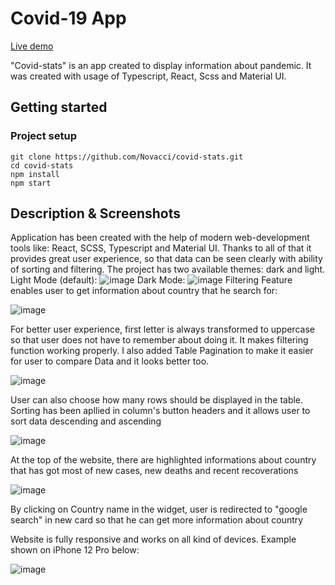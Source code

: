 # Covid-19 App

[Live demo](https://novacci.github.io/covid-stats/)

"Covid-stats" is an app created to display information about pandemic. 
It was created with usage of Typescript, React, Scss and Material UI.

## Getting started

### Project setup

```
git clone https://github.com/Novacci/covid-stats.git
cd covid-stats
npm install
npm start
```

## Description & Screenshots

Application has been created with the help of modern web-development tools like: React, SCSS, Typescript and Material UI. Thanks to all of that it provides great user 
experience, so that data can be seen clearly with ability of sorting and filtering.
The project has two available themes: dark and light.
Light Mode (default):
![image](https://user-images.githubusercontent.com/110100579/232341396-050bc71e-6630-4c31-a273-2d8361468560.png)
Dark Mode: 
![image](https://user-images.githubusercontent.com/110100579/232341433-e74a7f98-ca03-469f-85f0-c0839d45ce1d.png)
Filtering Feature enables user to get information about country that he search for:

![image](https://user-images.githubusercontent.com/110100579/232341601-18248fe6-23c0-48ac-ad9c-5810b5ca5086.png)

For better user experience, first letter is always transformed to uppercase so that user does not have to remember about doing it. It makes filtering function 
working properly.
I also added Table Pagination to make it easier for user to compare Data and it looks better too.

![image](https://user-images.githubusercontent.com/110100579/232341739-a4fdb1ec-4b94-486a-aa3f-29d1cb149b78.png)

User can also choose how many rows should be displayed in the table.
Sorting has been apllied in column's button headers and it allows user to sort data descending and ascending

![image](https://user-images.githubusercontent.com/110100579/232341836-98ef440c-aeea-48fc-bcc5-16a60a39893d.png)

At the top of the website, there are highlighted informations about country that has got most of new cases, new deaths and recent recoverations

![image](https://user-images.githubusercontent.com/110100579/232341999-835259d7-08a4-439d-b7c3-21873060df6e.png)

By clicking on Country name in the widget, user is redirected to "google search" in new card so that he can get more information about country

Website is fully responsive and works on all kind of devices. Example shown on iPhone 12 Pro below:

![image](https://user-images.githubusercontent.com/110100579/232342068-1b8f45c3-f5f6-4815-80af-a22a2d5e8ee0.png)

